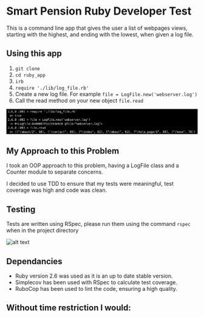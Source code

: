 # Smart Pension Ruby Developer Test
This is a command line app that gives the user a list of webpages views, starting with the highest, and ending with the lowest, when given a log file.

## Using this app
1. `git clone`
2. `cd ruby_app`
3. `irb`
4. `require './lib/log_file.rb'`
5. Create a new log file. For example `file = LogFile.new('webserver.log')`
6. Call the read method on your new object `file.read`

![alt text](app.png)

## My Approach to this Problem
I took an OOP approach to this problem, having a LogFile class and a Counter module to separate concerns.

I decided to use TDD to ensure that my tests were meaningful, test coverage was high and code was clean.

## Testing
Tests are written using RSpec, please run them using the command `rspec` when in the project directory

![alt text](testsAndConverage.png)

## Dependancies
* Ruby version 2.6 was used as it is an up to date stable version.
* Simplecov has been used with RSpec to calculate test coverage.
* RuboCop has been used to lint the code, ensuring a high quality.

## Without time restriction I would:
